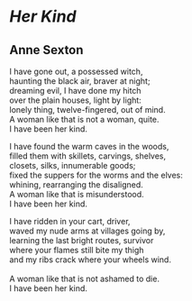 # *Her Kind*
## Anne Sexton

I have gone out, a possessed witch, <br>
haunting the black air, braver at night; <br>
dreaming evil, I have done my hitch <br>
over the plain houses, light by light: <br>
lonely thing, twelve-fingered, out of mind. <br>
A woman like that is not a woman, quite. <br>
I have been her kind. <br>

I have found the warm caves in the woods, <br>
filled them with skillets, carvings, shelves, <br>
closets, silks, innumerable goods; <br>
fixed the suppers for the worms and the elves: <br>
whining, rearranging the disaligned. <br>
A woman like that is misunderstood. <br>
I have been her kind. <br>

I have ridden in your cart, driver, <br>
waved my nude arms at villages going by, <br>
learning the last bright routes, survivor <br>
where your flames still bite my thigh <br>
and my ribs crack where your wheels wind. <br>
<br>
A woman like that is not ashamed to die. <br>
I have been her kind. <br>



